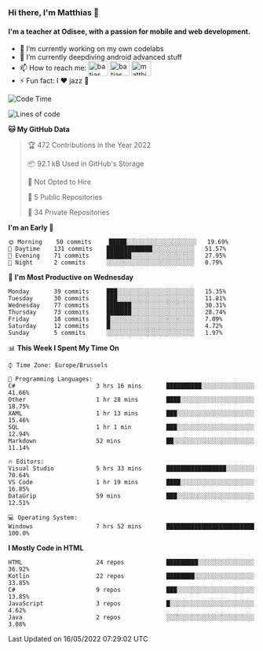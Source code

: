 ### Hi there, I'm Matthias 👋

#### I'm a teacher at Odisee, with a passion for mobile and web development.

- 🔭 I’m currently working on my own codelabs
- 🌱 I’m currently deepdiving android advanced stuff
- 📫 How to reach me: <a href="https://dev.to/batjas" target="_blank"><img align="center" src="https://raw.githubusercontent.com/rahuldkjain/github-profile-readme-generator/master/src/images/icons/Social/devto.svg" alt="batjas" height="30" width="40" /></a>
<a href="https://twitter.com/batjas" target="_blank"><img align="center" src="https://raw.githubusercontent.com/rahuldkjain/github-profile-readme-generator/master/src/images/icons/Social/twitter.svg" alt="batjas" height="30" width="40" /></a>
<a href="https://linkedin.com/in/matthiasdruwé" target="_blank"><img align="center" src="https://raw.githubusercontent.com/rahuldkjain/github-profile-readme-generator/master/src/images/icons/Social/linked-in-alt.svg" alt="matthiasdruwé" height="30" width="40" /></a>
- ⚡ Fun fact: I ❤ jazz 🎷


<!--START_SECTION:waka-->
![Code Time](http://img.shields.io/badge/Code%20Time-273%20hrs%2014%20mins-blue)

![Lines of code](https://img.shields.io/badge/From%20Hello%20World%20I%27ve%20Written-218%20Thousand%20lines%20of%20code-blue)

**🐱 My GitHub Data** 

> 🏆 472 Contributions in the Year 2022
 > 
> 📦 92.1 kB Used in GitHub's Storage 
 > 
> 🚫 Not Opted to Hire
 > 
> 📜 5 Public Repositories 
 > 
> 🔑 34 Private Repositories  
 > 
**I'm an Early 🐤** 

```text
🌞 Morning    50 commits     █████░░░░░░░░░░░░░░░░░░░░   19.69% 
🌆 Daytime    131 commits    █████████████░░░░░░░░░░░░   51.57% 
🌃 Evening    71 commits     ███████░░░░░░░░░░░░░░░░░░   27.95% 
🌙 Night      2 commits      ░░░░░░░░░░░░░░░░░░░░░░░░░   0.79%

```
📅 **I'm Most Productive on Wednesday** 

```text
Monday       39 commits     ███░░░░░░░░░░░░░░░░░░░░░░   15.35% 
Tuesday      30 commits     ███░░░░░░░░░░░░░░░░░░░░░░   11.81% 
Wednesday    77 commits     ███████░░░░░░░░░░░░░░░░░░   30.31% 
Thursday     73 commits     ███████░░░░░░░░░░░░░░░░░░   28.74% 
Friday       18 commits     █░░░░░░░░░░░░░░░░░░░░░░░░   7.09% 
Saturday     12 commits     █░░░░░░░░░░░░░░░░░░░░░░░░   4.72% 
Sunday       5 commits      ░░░░░░░░░░░░░░░░░░░░░░░░░   1.97%

```


📊 **This Week I Spent My Time On** 

```text
⌚︎ Time Zone: Europe/Brussels

💬 Programming Languages: 
C#                       3 hrs 16 mins       ██████████░░░░░░░░░░░░░░░   41.66% 
Other                    1 hr 28 mins        ████░░░░░░░░░░░░░░░░░░░░░   18.75% 
XAML                     1 hr 13 mins        ███░░░░░░░░░░░░░░░░░░░░░░   15.46% 
SQL                      1 hr 1 min          ███░░░░░░░░░░░░░░░░░░░░░░   12.94% 
Markdown                 52 mins             ██░░░░░░░░░░░░░░░░░░░░░░░   11.14%

🔥 Editors: 
Visual Studio            5 hrs 33 mins       █████████████████░░░░░░░░   70.64% 
VS Code                  1 hr 19 mins        ████░░░░░░░░░░░░░░░░░░░░░   16.85% 
DataGrip                 59 mins             ███░░░░░░░░░░░░░░░░░░░░░░   12.51%

💻 Operating System: 
Windows                  7 hrs 52 mins       █████████████████████████   100.0%

```

**I Mostly Code in HTML** 

```text
HTML                     24 repos            █████████░░░░░░░░░░░░░░░░   36.92% 
Kotlin                   22 repos            ████████░░░░░░░░░░░░░░░░░   33.85% 
C#                       9 repos             ███░░░░░░░░░░░░░░░░░░░░░░   13.85% 
JavaScript               3 repos             █░░░░░░░░░░░░░░░░░░░░░░░░   4.62% 
Java                     2 repos             ░░░░░░░░░░░░░░░░░░░░░░░░░   3.08%

```



 Last Updated on 16/05/2022 07:29:02 UTC
<!--END_SECTION:waka-->
